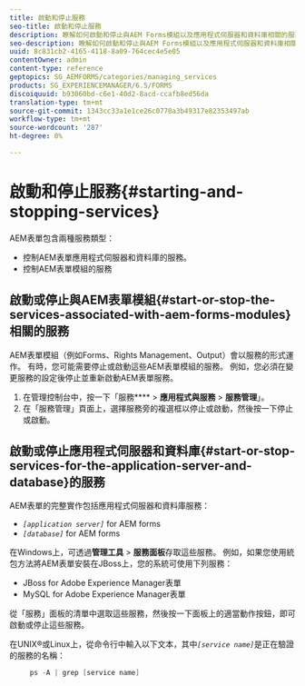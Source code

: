 ```yaml
---
title: 啟動和停止服務
seo-title: 啟動和停止服務
description: 瞭解如何啟動和停止與AEM Forms模組以及應用程式伺服器和資料庫相關的服務。
seo-description: 瞭解如何啟動和停止與AEM Forms模組以及應用程式伺服器和資料庫相關的服務。
uuid: 8c831cb2-4165-4118-8a09-764cec4e5e05
contentOwner: admin
content-type: reference
geptopics: SG_AEMFORMS/categories/managing_services
products: SG_EXPERIENCEMANAGER/6.5/FORMS
discoiquuid: b93060bd-c6e1-40d2-8acd-ccafb8ed56da
translation-type: tm+mt
source-git-commit: 1343cc33a1e1ce26c0770a3b49317e82353497ab
workflow-type: tm+mt
source-wordcount: '287'
ht-degree: 0%

---
```



# 啟動和停止服務{#starting-and-stopping-services}

AEM表單包含兩種服務類型：

* 控制AEM表單應用程式伺服器和資料庫的服務。
* 控制AEM表單模組的服務

## 啟動或停止與AEM表單模組{#start-or-stop-the-services-associated-with-aem-forms-modules}相關的服務

AEM表單模組（例如Forms、Rights Management、Output）會以服務的形式運作。 有時，您可能需要停止或啟動這些AEM表單模組的服務。 例如，您必須在變更服務的設定後停止並重新啟動AEM表單服務。

1. 在管理控制台中，按一下「服務&#x200B;**** > **應用程式與服務** > **服務管理**」。
1. 在「服務管理」頁面上，選擇服務旁的複選框以停止或啟動，然後按一下停止或啟動。

## 啟動或停止應用程式伺服器和資料庫{#start-or-stop-services-for-the-application-server-and-database}的服務

AEM表單的完整實作包括應用程式伺服器和資料庫服務：

* *`[application server]`* for AEM forms
* *`[database]`* for AEM forms

在Windows上，可透過&#x200B;**管理工具** > **服務面板**&#x200B;存取這些服務。 例如，如果您使用統包方法將AEM表單安裝在JBoss上，您的系統可使用下列服務：

* JBoss for Adobe Experience Manager表單
* MySQL for Adobe Experience Manager表單

從「服務」面板的清單中選取這些服務，然後按一下面板上的適當動作按鈕，即可啟動或停止這些服務。

在UNIX®或Linux上，從命令行中輸入以下文本，其中&#x200B;*`[service name]`*&#x200B;是正在驗證的服務的名稱：

```java
     ps -A | grep [service name]
```

